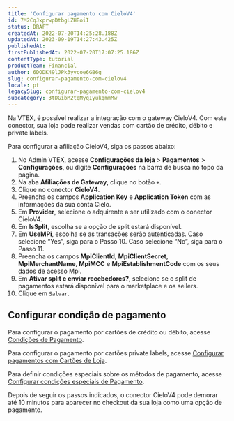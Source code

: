 ```yaml
---
title: 'Configurar pagamento com CieloV4'
id: 7M2CqJxprwpDtbgLZHBoiI
status: DRAFT
createdAt: 2022-07-20T14:25:28.188Z
updatedAt: 2023-09-19T14:27:43.425Z
publishedAt: 
firstPublishedAt: 2022-07-20T17:07:25.186Z
contentType: tutorial
productTeam: Financial
author: 6DODK49lJPk3yvcoe6GB6g
slug: configurar-pagamento-com-cielov4
locale: pt
legacySlug: configurar-pagamento-com-cielov4
subcategory: 3tDGibM2tqMyqIyukqmmMw
---
```


Na VTEX, é possível realizar a integração com o gateway CieloV4. Com este conector, sua loja pode realizar vendas com cartão de crédito, débito e private labels. 

Para configurar a afiliação CieloV4, siga os passos abaixo:

1. No Admin VTEX, acesse **Configurações da loja** > **Pagamentos** > **Configurações**, ou digite **Configurações** na barra de busca no topo da página.
2. Na aba __Afiliações de Gateway__, clique no botão `+`.
3. Clique no conector __CieloV4__.
4. Preencha os campos __Application Key__ e __Application Token__ com as informações da sua conta Cielo.
5. Em __Provider__, selecione o adquirente a ser utilizado com o conector CieloV4.
6. Em __IsSplit__, escolha se a opção de split estará disponível.
7. Em __UseMPi__, escolha se as transações serão autenticadas. Caso selecione “Yes”, siga para o Passo 10. Caso selecione “No”, siga para o Passo 11.
8. Preencha os campos __MpiClientId__, __MpiClientSecret__, __MpiMerchantName__, __MpiMCC__ e __MpiEstablishmentCode__ com os seus dados de acesso Mpi.
9. Em __Ativar split e enviar recebedores?__, selecione se o split de pagamentos estará disponível para o marketplace e os sellers.
10. Clique em `Salvar`.

## Configurar condição de pagamento

Para configurar o pagamento por cartões de crédito ou débito, acesse [Condições de Pagamento](https://help.vtex.com/pt/tutorial/condicoes-de-pagamento). 

Para configurar o pagamento por cartões private labels, acesse [Configurar pagamentos com Cartões de Loja](https://help.vtex.com/pt/tutorial/configurar-pagamentos-com-cartoes-de-loja-bandeira-propria--428FgVdSGQUeAOoogkaIw4#).

Para definir condições especiais sobre os métodos de pagamento, acesse [Configurar condições especiais de Pagamento](https://help.vtex.com/pt/tutorial/condiciones-especiales--tutorials_456?&utm_source=autocomplete).

Depois de seguir os passos indicados, o conector CieloV4 pode demorar até 10 minutos para aparecer no checkout da sua loja como uma opção de pagamento. 
